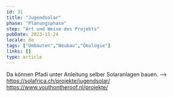 ```yaml
---
id: 31
title: "Jugendsolar"
phase: "Planungsphase"
step: "Art und Weise des Projekts"
pubDate: 2023-11-24
locale: de
tags: ["Umbauten","Neubau","Ökologie"]
links: []
type: article
---
```


Da können Pfadi unter Anleitung selber Solaranlagen bauen. --> https://solafrica.ch/projekte/jugendsolar/ https://www.youthontheroof.nl/projekte/
